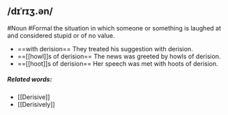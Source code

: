 ## /dɪˈrɪʒ.ən/  
#Noun  #Formal 
the situation in which someone or something is laughed at and considered stupid or of no value.

- ==with derision==
They treated his suggestion with derision.
- ==[[howl]]s of derision==
The news was greeted by howls of derision.
- ==[[hoot]]s of derision==
Her speech was met with hoots of derision.

##### Related words:
- [[Derisive]]
- [[Derisively]]